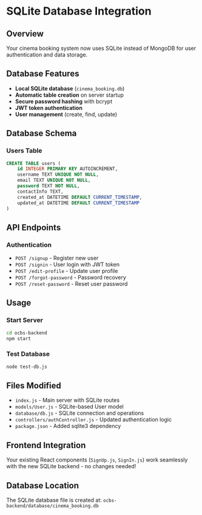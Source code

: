 # SQLite Database Integration

## Overview
Your cinema booking system now uses SQLite instead of MongoDB for user authentication and data storage.

## Database Features
- **Local SQLite database** (`cinema_booking.db`)
- **Automatic table creation** on server startup
- **Secure password hashing** with bcrypt
- **JWT token authentication**
- **User management** (create, find, update)

## Database Schema

### Users Table
```sql
CREATE TABLE users (
    id INTEGER PRIMARY KEY AUTOINCREMENT,
    username TEXT UNIQUE NOT NULL,
    email TEXT UNIQUE NOT NULL,
    password TEXT NOT NULL,
    contactInfo TEXT,
    created_at DATETIME DEFAULT CURRENT_TIMESTAMP,
    updated_at DATETIME DEFAULT CURRENT_TIMESTAMP
)
```

## API Endpoints

### Authentication
- `POST /signup` - Register new user
- `POST /signin` - User login with JWT token
- `POST /edit-profile` - Update user profile
- `POST /forgot-password` - Password recovery
- `POST /reset-password` - Reset user password

## Usage

### Start Server
```bash
cd ocbs-backend
npm start
```

### Test Database
```bash
node test-db.js
```

## Files Modified
- `index.js` - Main server with SQLite routes
- `models/User.js` - SQLite-based User model
- `database/db.js` - SQLite connection and operations
- `controllers/authController.js` - Updated authentication logic
- `package.json` - Added sqlite3 dependency

## Frontend Integration
Your existing React components (`SignUp.js`, `SignIn.js`) work seamlessly with the new SQLite backend - no changes needed!

## Database Location
The SQLite database file is created at:
`ocbs-backend/database/cinema_booking.db`
